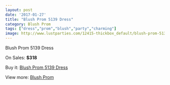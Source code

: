 ```yaml
---
layout: post
date: '2017-01-27'
title: "Blush Prom 5139 Dress"
category: Blush Prom
tags: ["dress","prom","blush","party","charming"]
image: http://www.lustparties.com/12415-thickbox_default/blush-prom-5139-dress.jpg
---
```

Blush Prom 5139 Dress

On Sales: **$318**
<a href="https://www.lustparties.com/en/blush-prom/4583-blush-prom-5139-dress.html"><amp-img layout="responsive" width="600" height="600" src="//www.lustparties.com/12415-thickbox_default/blush-prom-5139-dress.jpg" alt="Blush Prom 5139 Dress 0" /></a>

Buy it: [Blush Prom 5139 Dress](https://www.lustparties.com/en/blush-prom/4583-blush-prom-5139-dress.html "Blush Prom 5139 Dress")

View more: [Blush Prom](https://www.lustparties.com/en/25-blush-prom "Blush Prom")